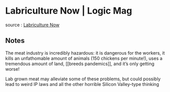 # Labriculture Now | Logic Mag

source
: [Labriculture Now](https://logicmag.io/distribution/labriculture-now/)


## Notes

The meat industry is incredibly hazardous: it is dangerous for the workers, it kills an unfathomable amount of animals (150 chickens per minute!), uses a tremendous amount of land, [[breeds pandemics]], and it&rsquo;s only getting worse!

Lab grown meat may alleviate some of these problems, but could possibly lead to weird IP laws and all the other horrible Silicon Valley-type thinking
